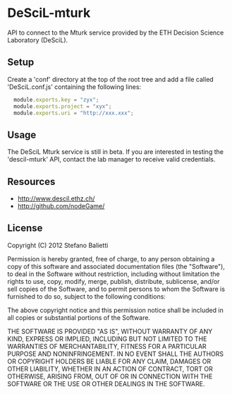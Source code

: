# DeSciL-mturk

API to connect to the Mturk service provided by the ETH Decision Science Laboratory (DeSciL).

## Setup

Create a 'conf' directory at the top of the root tree and add a file called 'DeSciL.conf.js' containing the following lines:

```javascript
  module.exports.key = "zyx";
  module.exports.project = "xyx";
  module.exports.uri = "http://xxx.xxx";
```

## Usage

The DeSciL Mturk service is still in beta. If you are interested in testing the 'descil-mturk' API, contact the lab manager to receive valid credentials.
 
## Resources

 * http://www.descil.ethz.ch/
 * http://github.com/nodeGame/
  

## License

Copyright (C) 2012 Stefano Balietti

Permission is hereby granted, free of charge, to any person obtaining a copy of this software and associated documentation files (the "Software"), to deal in the Software without restriction, including without limitation the rights to use, copy, modify, merge, publish, distribute, sublicense, and/or sell copies of the Software, and to permit persons to whom the Software is furnished to do so, subject to the following conditions:

The above copyright notice and this permission notice shall be included in all copies or substantial portions of the Software.

THE SOFTWARE IS PROVIDED "AS IS", WITHOUT WARRANTY OF ANY KIND, EXPRESS OR IMPLIED, INCLUDING BUT NOT LIMITED TO THE WARRANTIES OF MERCHANTABILITY, FITNESS FOR A PARTICULAR PURPOSE AND NONINFRINGEMENT. IN NO EVENT SHALL THE AUTHORS OR COPYRIGHT HOLDERS BE LIABLE FOR ANY CLAIM, DAMAGES OR OTHER LIABILITY, WHETHER IN AN ACTION OF CONTRACT, TORT OR OTHERWISE, ARISING FROM, OUT OF OR IN CONNECTION WITH THE SOFTWARE OR THE USE OR OTHER DEALINGS IN THE SOFTWARE. 


  
